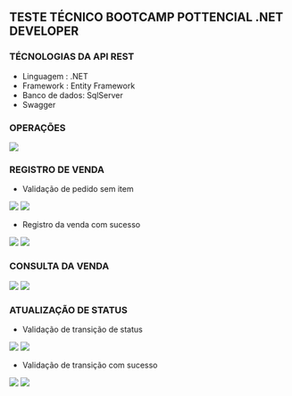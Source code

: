 ## TESTE TÉCNICO BOOTCAMP POTTENCIAL .NET DEVELOPER


### TÉCNOLOGIAS DA API REST

- Linguagem : .NET
- Framework : Entity Framework
- Banco de dados: SqlServer
- Swagger

### OPERAÇÕES

<img src = "img/operacoes.png">

### REGISTRO DE VENDA

- Validação de pedido sem item
<img src = "img/postsales.png">
<img src = "img/postsaleserror.png">

- Registro da venda com sucesso

<img src = "img/postsalessuccess.png">
<img src = "img/postsalessuccessdb.png">


### CONSULTA DA VENDA
<img src = "img/getsales.png">
<img src = "img/getsalesresponse.png">


### ATUALIZAÇÃO DE STATUS

- Validação de transição de status

<img src = "img/putsalesstatuserror.png">
<img src = "img/putsalesstatuserror2.png">

- Validação de transição com sucesso

<img src = "img/putsalesstatussuccess.png">
<img src = "img/putsalesstatussuccess2.png">
